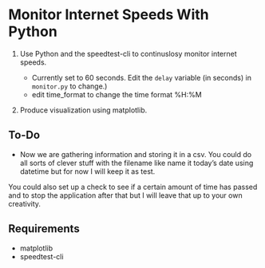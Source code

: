 # Monitor Internet Speeds With Python

1. Use Python and the speedtest-cli to continuslosy monitor internet speeds.

   - Currently set to 60 seconds. Edit the `delay` variable (in seconds) in `monitor.py` to change.)
   - edit time_format to change the time format %H:%M

2. Produce visualization using matplotlib.

## To-Do

- Now we are gathering information and storing it in a csv. You could do all sorts of clever stuff with the filename like name it today’s date using datetime but for now I will keep it as test.

You could also set up a check to see if a certain amount of time has passed and to stop the application after that but I will leave that up to your own creativity.

## Requirements

- matplotlib
- speedtest-cli
